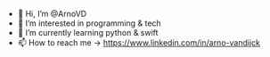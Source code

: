 - 👋  Hi, I’m @ArnoVD
- 👀  I’m interested in programming & tech
- 🌱  I’m currently learning python & swift
- 📫  How to reach me -> https://www.linkedin.com/in/arno-vandijck

<!---
ArnoVD/ArnoVD is a ✨ special ✨ repository because its `README.md` (this file) appears on your GitHub profile.
You can click the Preview link to take a look at your changes.
--->
